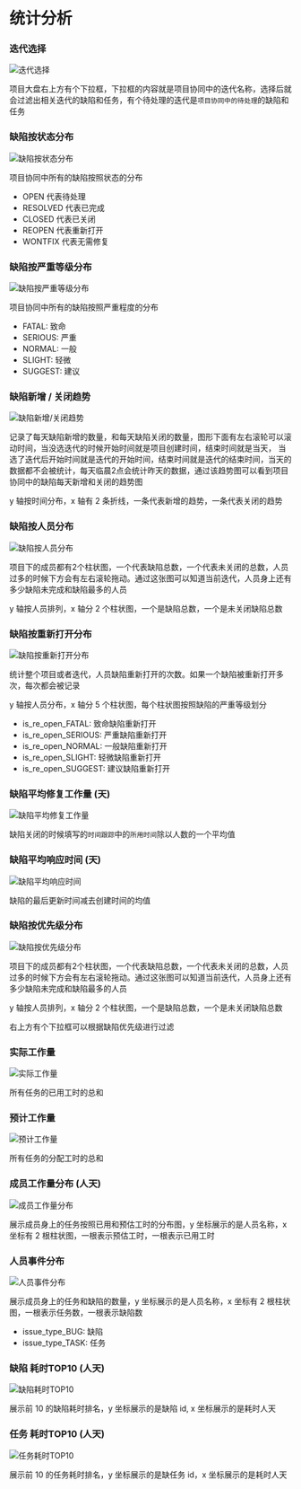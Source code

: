 # 统计分析

### 迭代选择

![迭代选择](//terminus-paas.oss-cn-hangzhou.aliyuncs.com/paas-doc/2021/07/30/e3fa7c48-abde-4641-9acb-fba91fe5844f.png)

项目大盘右上方有个下拉框，下拉框的内容就是项目协同中的迭代名称，选择后就会过滤出相关迭代的缺陷和任务，有个待处理的迭代是`项目协同中的待处理`的缺陷和任务

### 缺陷按状态分布

![缺陷按状态分布](//terminus-paas.oss-cn-hangzhou.aliyuncs.com/paas-doc/2021/07/29/6b6e6d68-8341-4cda-b038-9671938e4062.png)

项目协同中所有的缺陷按照状态的分布

- OPEN 代表待处理
- RESOLVED 代表已完成
- CLOSED 代表已关闭
- REOPEN 代表重新打开
- WONTFIX 代表无需修复

### 缺陷按严重等级分布

![缺陷按严重等级分布](//terminus-paas.oss-cn-hangzhou.aliyuncs.com/paas-doc/2021/07/29/33c56158-6aa4-4a1c-bacc-bf057c207ff4.png)

项目协同中所有的缺陷按照严重程度的分布

- FATAL: 致命
- SERIOUS: 严重
- NORMAL: 一般
- SLIGHT: 轻微
- SUGGEST: 建议

### 缺陷新增 / 关闭趋势

![缺陷新增/关闭趋势](//terminus-paas.oss-cn-hangzhou.aliyuncs.com/paas-doc/2021/07/29/cd5434a0-5842-4506-b053-ffe632493bb2.png)

记录了每天缺陷新增的数量，和每天缺陷关闭的数量，图形下面有左右滚轮可以滚动时间，当没选迭代的时候开始时间就是项目创建时间，结束时间就是当天，
当选了迭代后开始时间就是迭代的开始时间，结束时间就是迭代的结束时间，当天的数据都不会被统计，每天临晨2点会统计昨天的数据，通过该趋势图可以看到项目协同中的缺陷每天新增和关闭的趋势图

y 轴按时间分布，x 轴有 2 条折线，一条代表新增的趋势，一条代表关闭的趋势

### 缺陷按人员分布
![缺陷按人员分布](//terminus-paas.oss-cn-hangzhou.aliyuncs.com/paas-doc/2021/07/29/feceeb11-571c-42b0-9a1d-ce7a9c65ffb3.png)

项目下的成员都有2个柱状图，一个代表缺陷总数，一个代表未关闭的总数，人员过多的时候下方会有左右滚轮拖动。通过这张图可以知道当前迭代，人员身上还有多少缺陷未完成和缺陷最多的人员

y 轴按人员排列，x 轴分 2 个柱状图，一个是缺陷总数，一个是未关闭缺陷总数

### 缺陷按重新打开分布

![缺陷按重新打开分布](//terminus-paas.oss-cn-hangzhou.aliyuncs.com/paas-doc/2021/07/29/134e64a3-b9de-43dc-949a-469478bf380e.png)

统计整个项目或者迭代，人员缺陷重新打开的次数。如果一个缺陷被重新打开多次，每次都会被记录

y 轴按人员分布，x 轴分 5 个柱状图，每个柱状图按照缺陷的严重等级划分

- is_re_open_FATAL: 致命缺陷重新打开
- is_re_open_SERIOUS: 严重缺陷重新打开
- is_re_open_NORMAL: 一般缺陷重新打开
- is_re_open_SLIGHT: 轻微缺陷重新打开
- is_re_open_SUGGEST: 建议缺陷重新打开

### 缺陷平均修复工作量 (天)
![缺陷平均修复工作量](//terminus-paas.oss-cn-hangzhou.aliyuncs.com/paas-doc/2021/07/29/e8287058-a390-48d1-ae5b-b48d2d095232.png)

缺陷关闭的时候填写的`时间跟踪`中的`所用时间`除以人数的一个平均值

### 缺陷平均响应时间 (天)
![缺陷平均响应时间](//terminus-paas.oss-cn-hangzhou.aliyuncs.com/paas-doc/2021/07/29/e8287058-a390-48d1-ae5b-b48d2d095232.png)

缺陷的最后更新时间减去创建时间的均值

### 缺陷按优先级分布

![缺陷按优先级分布](//terminus-paas.oss-cn-hangzhou.aliyuncs.com/paas-doc/2021/07/30/f87f9ceb-0a4d-48c4-b36a-09ae8ab29f46.png)

项目下的成员都有2个柱状图，一个代表缺陷总数，一个代表未关闭的总数，人员过多的时候下方会有左右滚轮拖动。通过这张图可以知道当前迭代，人员身上还有多少缺陷未完成和缺陷最多的人员

y 轴按人员排列，x 轴分 2 个柱状图，一个是缺陷总数，一个是未关闭缺陷总数

右上方有个下拉框可以根据缺陷优先级进行过滤

### 实际工作量

![实际工作量](//terminus-paas.oss-cn-hangzhou.aliyuncs.com/paas-doc/2021/07/30/6102a1db-8eff-48dc-800f-69a614f2bde5.png)

所有任务的已用工时的总和

### 预计工作量

![预计工作量](//terminus-paas.oss-cn-hangzhou.aliyuncs.com/paas-doc/2021/07/30/cae61cee-14e2-4db0-bb9f-d98481d209fa.png)

所有任务的分配工时的总和

### 成员工作量分布 (人天)

![成员工作量分布](//terminus-paas.oss-cn-hangzhou.aliyuncs.com/paas-doc/2021/07/30/bf07c7eb-8a74-4ea4-8381-373312afeb99.png)

展示成员身上的任务按照已用和预估工时的分布图，y 坐标展示的是人员名称，x 坐标有 2 根柱状图，一根表示预估工时，一根表示已用工时

### 人员事件分布

![人员事件分布](//terminus-paas.oss-cn-hangzhou.aliyuncs.com/paas-doc/2021/07/30/7b6dd657-abf2-4f96-81bc-9b4af8e58723.png)

展示成员身上的任务和缺陷的数量，y 坐标展示的是人员名称，x 坐标有 2 根柱状图，一根表示任务数，一根表示缺陷数

- issue_type_BUG: 缺陷
- issue_type_TASK: 任务


### 缺陷 耗时TOP10 (人天)
![缺陷耗时TOP10](//terminus-paas.oss-cn-hangzhou.aliyuncs.com/paas-doc/2021/07/30/8616b04f-076f-4ddf-8280-504af6fb6cc9.png)

展示前 10 的缺陷耗时排名，y 坐标展示的是缺陷 id, x 坐标展示的是耗时人天

### 任务 耗时TOP10 (人天)
![任务耗时TOP10](//terminus-paas.oss-cn-hangzhou.aliyuncs.com/paas-doc/2021/07/30/31106748-1614-41fb-b7e8-a5fb4e57014d.png)

展示前 10 的任务耗时排名，y 坐标展示的是缺任务 id，x 坐标展示的是耗时人天
